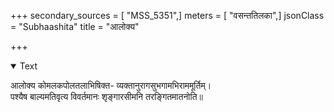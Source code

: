 +++
secondary_sources = [ "MSS_5351",]
meters = [ "वसन्ततिलका",]
jsonClass = "Subhaashita"
title = "आलोक्य"

+++

<details open><summary>Text</summary>

आलोक्य कोमलकपोलतलाभिषिक्त- व्यक्तानुरागसुभगामभिराममूर्तिम्।  
पश्यैष बाल्यमतिवृत्य विवर्तमानः शृङ्गारसीमनि तरङ्गितमातनोति॥
</details>
